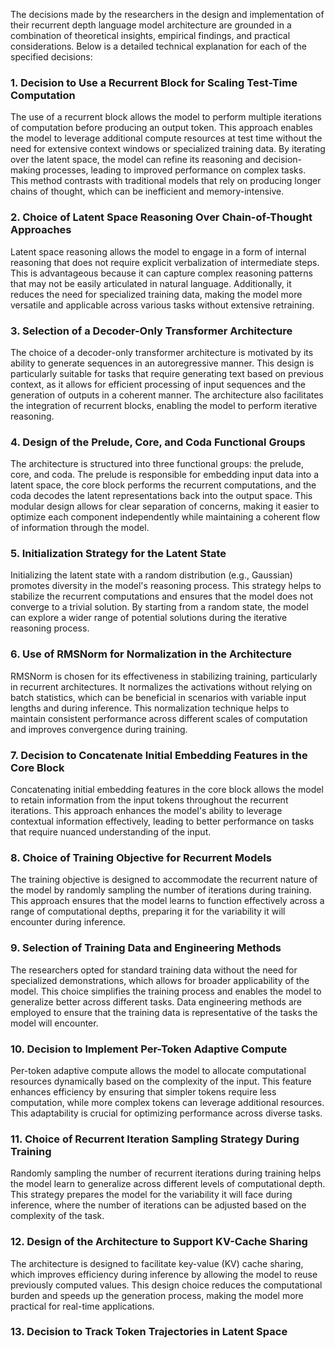 The decisions made by the researchers in the design and implementation of their recurrent depth language model architecture are grounded in a combination of theoretical insights, empirical findings, and practical considerations. Below is a detailed technical explanation for each of the specified decisions:

### 1. Decision to Use a Recurrent Block for Scaling Test-Time Computation
The use of a recurrent block allows the model to perform multiple iterations of computation before producing an output token. This approach enables the model to leverage additional compute resources at test time without the need for extensive context windows or specialized training data. By iterating over the latent space, the model can refine its reasoning and decision-making processes, leading to improved performance on complex tasks. This method contrasts with traditional models that rely on producing longer chains of thought, which can be inefficient and memory-intensive.

### 2. Choice of Latent Space Reasoning Over Chain-of-Thought Approaches
Latent space reasoning allows the model to engage in a form of internal reasoning that does not require explicit verbalization of intermediate steps. This is advantageous because it can capture complex reasoning patterns that may not be easily articulated in natural language. Additionally, it reduces the need for specialized training data, making the model more versatile and applicable across various tasks without extensive retraining.

### 3. Selection of a Decoder-Only Transformer Architecture
The choice of a decoder-only transformer architecture is motivated by its ability to generate sequences in an autoregressive manner. This design is particularly suitable for tasks that require generating text based on previous context, as it allows for efficient processing of input sequences and the generation of outputs in a coherent manner. The architecture also facilitates the integration of recurrent blocks, enabling the model to perform iterative reasoning.

### 4. Design of the Prelude, Core, and Coda Functional Groups
The architecture is structured into three functional groups: the prelude, core, and coda. The prelude is responsible for embedding input data into a latent space, the core block performs the recurrent computations, and the coda decodes the latent representations back into the output space. This modular design allows for clear separation of concerns, making it easier to optimize each component independently while maintaining a coherent flow of information through the model.

### 5. Initialization Strategy for the Latent State
Initializing the latent state with a random distribution (e.g., Gaussian) promotes diversity in the model's reasoning process. This strategy helps to stabilize the recurrent computations and ensures that the model does not converge to a trivial solution. By starting from a random state, the model can explore a wider range of potential solutions during the iterative reasoning process.

### 6. Use of RMSNorm for Normalization in the Architecture
RMSNorm is chosen for its effectiveness in stabilizing training, particularly in recurrent architectures. It normalizes the activations without relying on batch statistics, which can be beneficial in scenarios with variable input lengths and during inference. This normalization technique helps to maintain consistent performance across different scales of computation and improves convergence during training.

### 7. Decision to Concatenate Initial Embedding Features in the Core Block
Concatenating initial embedding features in the core block allows the model to retain information from the input tokens throughout the recurrent iterations. This approach enhances the model's ability to leverage contextual information effectively, leading to better performance on tasks that require nuanced understanding of the input.

### 8. Choice of Training Objective for Recurrent Models
The training objective is designed to accommodate the recurrent nature of the model by randomly sampling the number of iterations during training. This approach ensures that the model learns to function effectively across a range of computational depths, preparing it for the variability it will encounter during inference.

### 9. Selection of Training Data and Engineering Methods
The researchers opted for standard training data without the need for specialized demonstrations, which allows for broader applicability of the model. This choice simplifies the training process and enables the model to generalize better across different tasks. Data engineering methods are employed to ensure that the training data is representative of the tasks the model will encounter.

### 10. Decision to Implement Per-Token Adaptive Compute
Per-token adaptive compute allows the model to allocate computational resources dynamically based on the complexity of the input. This feature enhances efficiency by ensuring that simpler tokens require less computation, while more complex tokens can leverage additional resources. This adaptability is crucial for optimizing performance across diverse tasks.

### 11. Choice of Recurrent Iteration Sampling Strategy During Training
Randomly sampling the number of recurrent iterations during training helps the model learn to generalize across different levels of computational depth. This strategy prepares the model for the variability it will face during inference, where the number of iterations can be adjusted based on the complexity of the task.

### 12. Design of the Architecture to Support KV-Cache Sharing
The architecture is designed to facilitate key-value (KV) cache sharing, which improves efficiency during inference by allowing the model to reuse previously computed values. This design choice reduces the computational burden and speeds up the generation process, making the model more practical for real-time applications.

### 13. Decision to Track Token Trajectories in Latent Space